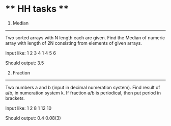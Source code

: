 ** HH tasks **
==============
1. Median
----------
Two sorted arrays with N length each are given.
Find the Median of numeric array with length of 2N consisting from elements of given arrays.

Input like:
1 2 3 4
1 4 5 6

Should output:
3.5

2. Fraction
-----------
Two numbers a and b (input in decimal numeration system). Find result of a/b, in numeration system k. If fraction a/b is
periodical, then put period in brackets.

Input like:
1 2 8
1 12 10

Should output:
0.4
0.08(3)
